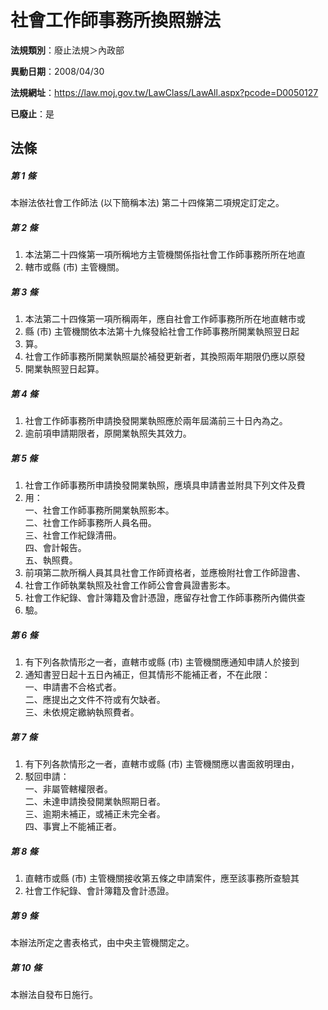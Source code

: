 # 社會工作師事務所換照辦法

**法規類別**：廢止法規＞內政部

**異動日期**：2008/04/30  

**法規網址**：https://law.moj.gov.tw/LawClass/LawAll.aspx?pcode=D0050127

**已廢止**：是



## 法條
##### 第 1 條
本辦法依社會工作師法 (以下簡稱本法) 第二十四條第二項規定訂定之。

##### 第 2 條
1. 本法第二十四條第一項所稱地方主管機關係指社會工作師事務所所在地直
1. 轄市或縣 (市) 主管機關。

##### 第 3 條
1. 本法第二十四條第一項所稱兩年，應自社會工作師事務所所在地直轄市或
1. 縣 (市) 主管機關依本法第十九條發給社會工作師事務所開業執照翌日起
1. 算。
1. 社會工作師事務所開業執照屬於補發更新者，其換照兩年期限仍應以原發
1. 開業執照翌日起算。

##### 第 4 條
1. 社會工作師事務所申請換發開業執照應於兩年屆滿前三十日內為之。
1. 逾前項申請期限者，原開業執照失其效力。

##### 第 5 條
1. 社會工作師事務所申請換發開業執照，應填具申請書並附具下列文件及費
1. 用：  
一、社會工作師事務所開業執照影本。  
二、社會工作師事務所人員名冊。  
三、社會工作紀錄清冊。  
四、會計報告。  
五、執照費。
1. 前項第二款所稱人員其具社會工作師資格者，並應檢附社會工作師證書、
1. 社會工作師執業執照及社會工作師公會會員證書影本。
1. 社會工作紀錄、會計簿籍及會計憑證，應留存社會工作師事務所內備供查
1. 驗。

##### 第 6 條
1. 有下列各款情形之一者，直轄市或縣 (市) 主管機關應通知申請人於接到
1. 通知書翌日起十五日內補正，但其情形不能補正者，不在此限：  
一、申請書不合格式者。  
二、應提出之文件不符或有欠缺者。  
三、未依規定繳納執照費者。

##### 第 7 條
1. 有下列各款情形之一者，直轄市或縣 (市) 主管機關應以書面敘明理由，
1. 駁回申請：  
一、非屬管轄權限者。  
二、未達申請換發開業執照期日者。  
三、逾期未補正，或補正未完全者。  
四、事實上不能補正者。

##### 第 8 條
1. 直轄市或縣 (市) 主管機關接收第五條之申請案件，應至該事務所查驗其
1. 社會工作紀錄、會計簿籍及會計憑證。

##### 第 9 條
本辦法所定之書表格式，由中央主管機關定之。

##### 第 10 條
本辦法自發布日施行。


